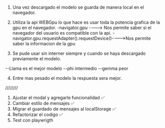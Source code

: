 1. Una vez descargado el modelo se guarda de manera local en el navegador.
2. Utiliza la api WEBGpu lo que hace es usar toda la potencia grafica de la gpu en el navegador.
-navigator.gpu ----> Nos permite saber si el navegador del usuario es compatible con la api.
-navigator.gpu.requestAdapter().requestDevice()---->Nos permite saber la informacion de la gpu

3. Se pude usar sin interner siempre y cuando se haya descargado previamente el modelo.

--Llama es el mejor modelo
--phi intermedio
--gemma peor

4. Entre mas pesado el modelo la respuesta sera mejor.


////////
1. Ajustar el modal y agregarle funcionalidad ✅
2. Cambiar estilo de mensajes ✅
3. Migrar el guardado de mensajes al localStorage ✅
4. Refactorizar el codigo ✅
5. Test con playwrigth